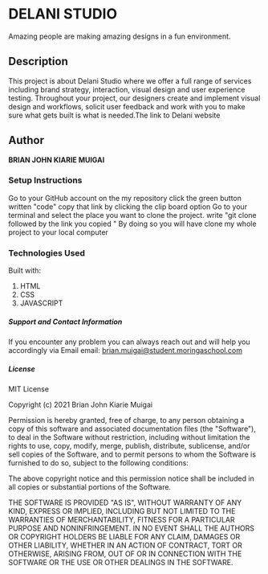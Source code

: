 
# DELANI STUDIO

Amazing people are making amazing designs in a fun environment.


## Description
This project is about Delani Studio where we offer a full range of services including brand strategy, interaction, visual design and user experience testing. Throughout your project, our designers create and implement visual design and workflows, solicit user feedback and work with you to make sure what gets built is what is needed.The link to Delani website


 ## Author
 **BRIAN JOHN KIARIE MUIGAI**

 ### Setup Instructions
Go to your GitHub account
on the my  repository click the green button written "code"
copy that link by clicking the clip board option
Go to your terminal and select the place you want to clone the project. write "git clone followed by the link you copied "
By doing so you will have clone my whole project to your local computer
### Technologies Used

Built with:
1. HTML
2. CSS
3. JAVASCRIPT

##### Support and Contact Information
If you encounter any problem you can always reach out and will help you accordingly via Email
email: brian.muigai@student.moringaschool.com

##### License

MIT License

Copyright (c) 2021 Brian John Kiarie Muigai

Permission is hereby granted, free of charge, to any person obtaining a copy
of this software and associated documentation files (the "Software"), to deal
in the Software without restriction, including without limitation the rights
to use, copy, modify, merge, publish, distribute, sublicense, and/or sell
copies of the Software, and to permit persons to whom the Software is
furnished to do so, subject to the following conditions:

The above copyright notice and this permission notice shall be included in all
copies or substantial portions of the Software.

THE SOFTWARE IS PROVIDED "AS IS", WITHOUT WARRANTY OF ANY KIND, EXPRESS OR
IMPLIED, INCLUDING BUT NOT LIMITED TO THE WARRANTIES OF MERCHANTABILITY,
FITNESS FOR A PARTICULAR PURPOSE AND NONINFRINGEMENT. IN NO EVENT SHALL THE
AUTHORS OR COPYRIGHT HOLDERS BE LIABLE FOR ANY CLAIM, DAMAGES OR OTHER
LIABILITY, WHETHER IN AN ACTION OF CONTRACT, TORT OR OTHERWISE, ARISING FROM,
OUT OF OR IN CONNECTION WITH THE SOFTWARE OR THE USE OR OTHER DEALINGS IN THE
SOFTWARE.
